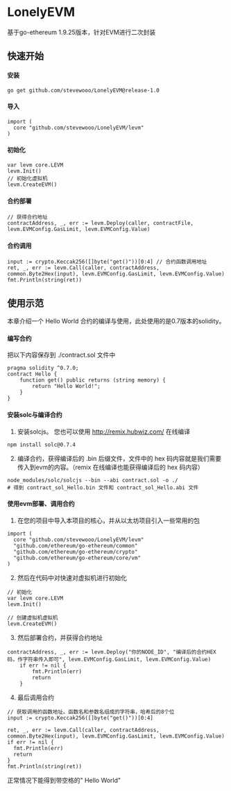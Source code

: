 # LonelyEVM
基于go-ethereum 1.9.25版本，针对EVM进行二次封装
## 快速开始
#### 安装
```
go get github.com/stevewooo/LonelyEVM@release-1.0
```
#### 导入
```golang
import (
  core "github.com/stevewooo/LonelyEVM/levm"
)
```
#### 初始化
```golang
var levm core.LEVM
levm.Init()
// 初始化虚拟机
levm.CreateEVM()
```
#### 合约部署
```golang
// 获得合约地址
contractAddress, _, err := levm.Deploy(caller, contractFile, levm.EVMConfig.GasLimit, levm.EVMConfig.Value)
```
#### 合约调用
```
input := crypto.Keccak256([]byte("get()"))[0:4] // 合约函数调用地址
ret, _, err := levm.Call(caller, contractAddress, common.Byte2Hex(input), levm.EVMConfig.GasLimit, levm.EVMConfig.Value)
fmt.Println(string(ret))
```
## 使用示范
本章介绍一个 Hello World 合约的编译与使用，此处使用的是0.7版本的solidity。
#### 编写合约
把以下内容保存到 ./contract.sol 文件中
```
pragma solidity ^0.7.0;
contract Hello {
    function get() public returns (string memory) {
        return "Hello World!";
    }
}
```
#### 安装solc与编译合约
1. 安装solcjs。
您也可以使用 http://remix.hubwiz.com/ 在线编译
```
npm install solc@0.7.4
```
2. 编译合约，获得编译后的 .bin 后缀文件，文件中的 hex 码内容就是我们需要传入到evm的内容。（remix 在线编译也能获得编译后的 hex 码内容）
```
node_modules/solc/solcjs --bin --abi contract.sol -o ./
# 得到 contract_sol_Hello.bin 文件和 contract_sol_Hello.abi 文件
```
#### 使用evm部署、调用合约
1. 在您的项目中导入本项目的核心，并从以太坊项目引入一些常用的包
```
import (
  core "github.com/stevewooo/LonelyEVM/levm"
  "github.com/ethereum/go-ethereum/common"
  "github.com/ethereum/go-ethereum/crypto"
  "github.com/ethereum/go-ethereum/core/vm"
)
```
2. 然后在代码中对快速对虚拟机进行初始化
```
// 初始化
var levm core.LEVM
levm.Init()

// 创建虚拟机虚拟机
levm.CreateEVM()
```
3. 然后部署合约，并获得合约地址
```
contractAddress, _, err := levm.Deploy("你的NODE_ID", "编译后的合约HEX码，作字符串传入即可", levm.EVMConfig.GasLimit, levm.EVMConfig.Value)
	if err != nil {
		fmt.Println(err)
		return
	}

```
4. 最后调用合约
```
// 获取调用的函数地址。函数名和参数名组成的字符串，哈希后的8个位
input := crypto.Keccak256([]byte("get()"))[0:4]

ret, _, err := levm.Call(caller, contractAddress, common.Byte2Hex(input), levm.EVMConfig.GasLimit, levm.EVMConfig.Value)
if err != nil {
  fmt.Println(err)
  return
}
fmt.Println(string(ret))
```
正常情况下能得到带空格的" Hello World"
